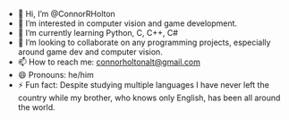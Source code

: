 - 👋 Hi, I’m @ConnorRHolton
- 👀 I’m interested in computer vision and game development.
- 🌱 I’m currently learning Python, C, C++, C#
- 💞️ I’m looking to collaborate on any programming projects, especially around game dev and computer vision.
- 📫 How to reach me: connorholtonalt@gmail.com
- 😄 Pronouns: he/him
- ⚡ Fun fact: Despite studying multiple languages I have never left the country while my brother, who knows only English, has been all around the world.

<!---
ConnorRHolton/ConnorRHolton is a ✨ special ✨ repository because its `README.md` (this file) appears on your GitHub profile.
You can click the Preview link to take a look at your changes.
--->
